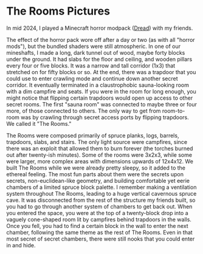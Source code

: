 # The Rooms Pictures

In mid 2024, I played a Minecraft horror modpack ([Dread](https://www.curseforge.com/minecraft/modpacks/dread-arrenek)) with my friends.

The effect of the horror pack wore off after a day or two (as with all "horror mods"), but the bundled shaders were still atmospheric. In one of our mineshafts, I made a long, dark tunnel out of wood, maybe forty blocks under the ground. It had slabs for the floor and ceiling, and wooden pillars every four or five blocks. It was a narrow and tall corridor (1x3) that stretched on for fifty blocks or so. At the end, there was a trapdoor that you could use to enter crawling mode and continue down another secret corridor. It eventually terminated in a claustrophobic sauna-looking room with a dim campfire and seats. If you were in the room for long enough, you might notice that flipping certain trapdoors would open up access to other secret rooms. The first "sauna room" was connected to maybe three or four more, of those connected to others. The only way to get from room-to-room was by crawling through secret access ports by flipping trapdoors. We called it "The Rooms."

The Rooms were composed primarily of spruce planks, logs, barrels, trapdoors, slabs, and stairs. The only light source were campfires, since there was an exploit that allowed them to burn forever (the torches burned out after twenty-ish minutes). Some of the rooms were 3x2x3, while some were larger, more complex areas with dimensions upwards of 12x4x12. We built The Rooms while we were already pretty sleepy, so it added to the ethereal feeling. The most fun parts about them were the secrets upon secrets, non-euclidean-like geometry, and building comfortable yet eerie chambers of a limited spruce block palette. I remember making a ventilation system throughout The Rooms, leading to a huge vertical cavernous spruce cave. It was disconnected from the rest of the structure my friends built, so you had to go through another system of chambers to get back out. When you entered the space, you were at the top of a twenty-block drop into a vaguely cone-shaped room lit by campfires behind trapdoors in the walls. Once you fell, you had to find a certain block in the wall to enter the next chamber, following the same theme as the rest of The Rooms. Even in that most secret of secret chambers, there were still nooks that you could enter in and hide.
